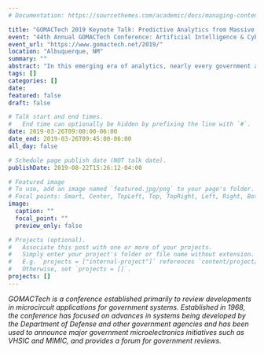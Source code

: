 ```yaml
---
# Documentation: https://sourcethemes.com/academic/docs/managing-content/

title: "GOMACTech 2019 Keynote Talk: Predictive Analytics from Massive Streaming Data"
event: "44th Annual GOMACTech Conference: Artificial Intelligence & Cyber Security: Challenges and Opportunities for the Government"
event_url: "https://www.gomactech.net/2019/"
location: "Albuquerque, NM"
summary: ""
abstract: "In this emerging era of analytics, nearly every government and industry sector envisions superiority by real-time decision making from torrential streams of data. Predictive analytics leverages the investments in new computer architectures purpose-built for data-intensive workloads from artificial intelligence and machine learning. In real-world challenges such as understanding financial transactions in digital currencies, finding new communities in social networks, increasing power grid resiliency, and protecting us from cyberattack, graphs are a natural representation for connecting information. In this talk, Prof. Bader, one of the nation's leading experts in massive-scale graph analytics, will discuss his Spatio-Temporal Interaction Networks and Graphs (STING) initiative that supports new technologies for finding interesting patterns and features in these critical knowledge graphs from homeland security and national defense. In addition, these problems often require rethinking computer architecture, and Dr. Bader will share his experience with design of new systems in several DARPA programs including Power Efficiency Revolution For Embedded Computing Technologies."
tags: []
categories: []
date: 
featured: false
draft: false

# Talk start and end times.
#   End time can optionally be hidden by prefixing the line with `#`.
date: 2019-03-26T09:00:00-06:00
date_end: 2019-03-26T09:45:00-06:00
all_day: false

# Schedule page publish date (NOT talk date).
publishDate: 2019-08-22T15:26:12-04:00

# Featured image
# To use, add an image named `featured.jpg/png` to your page's folder.
# Focal points: Smart, Center, TopLeft, Top, TopRight, Left, Right, BottomLeft, Bottom, BottomRight.
image:
  caption: ""
  focal_point: ""
  preview_only: false

# Projects (optional).
#   Associate this post with one or more of your projects.
#   Simply enter your project's folder or file name without extension.
#   E.g. `projects = ["internal-project"]` references `content/project/deep-learning/index.md`.
#   Otherwise, set `projects = []`.
projects: []
---
```


*GOMACTech is a conference established primarily to review developments in microcircuit applications for government systems. Established in 1968, the conference has focused on advances in systems being developed by the Department of Defense and other government agencies and has been used to announce major government microelectronics initiatives such as VHSIC and MIMIC, and provides a forum for government reviews.*

